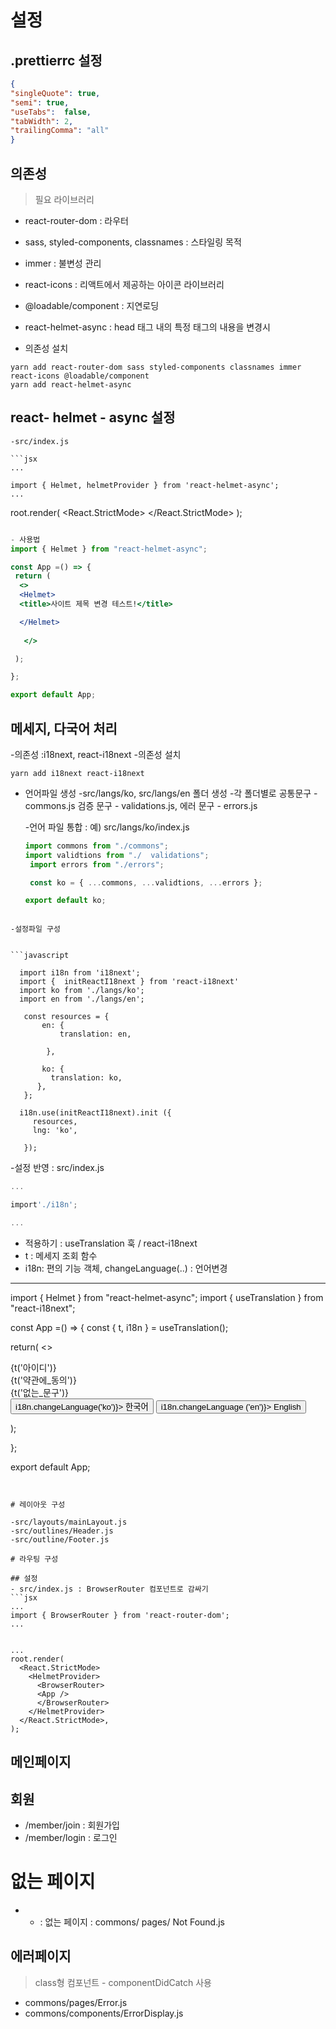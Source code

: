 # 설정

## .prettierrc 설정

```json 
{
"singleQuote": true,
"semi": true,
"useTabs":  false,
"tabWidth": 2,
"trailingComma": "all"
}
```

## 의존성  
> 필요 라이브러리 

  - react-router-dom  : 라우터 
  - sass, styled-components, classnames : 스타일링 목적 
  - immer : 불변성 관리 
  - react-icons : 리액트에서 제공하는 아이콘 라이브러리 
  - @loadable/component : 지연로딩 
  - react-helmet-async : head 태그 내의 특정 태그의 내용을 변경시 

  - 의존성 설치 

  ```
  yarn add react-router-dom sass styled-components classnames immer react-icons @loadable/component
  yarn add react-helmet-async  
  ```

  ## react- helmet - async 설정 
    -src/index.js

    ```jsx
    ...

    import { Helmet, helmetProvider } from 'react-helmet-async';
    ...

root.render(
  <React.StrictMode>
    <helmetProvider>
           <App />
    </helmetProvider>
  </React.StrictMode>
);
 
 ```jsx

 - 사용법
import { Helmet } from "react-helmet-async";

const App =() => {
  return (
   <>
   <Helmet>
   <title>사이트 제목 변경 테스트!</title>

   </Helmet>
   
    </>

  );

};

export default App;

```

## 메세지, 다국어 처리 

-의존성 :i18next, react-i18next
-의존성 설치 

```
yarn add i18next react-i18next
```

- 언어파일 생성
    -src/langs/ko, src/langs/en 폴더 생성
    -각 폴더별로 공통문구 - commons.js 검증 문구 - validations.js, 에러 문구 - errors.js

    -언어 파일 통합 : 예) src/langs/ko/index.js
    
    ```javascript
    import commons from "./commons";
    import validtions from "./  validations";
     import errors from "./errors";

     const ko = { ...commons, ...validtions, ...errors };

    export default ko;

```

-설정파일 구성


```javascript

  import i18n from 'i18next';
  import {  initReactI18next } from 'react-i18next'
  import ko from './langs/ko';
  import en from './langs/en';

   const resources = {
       en: {
           translation: en,

        },

       ko: {
         translation: ko,
      },
   };

  i18n.use(initReactI18next).init ({
     resources,
     lng: 'ko',
   
   });
 ```

  -설정 반영 : src/index.js

  ```javascript
  ...

import'./i18n';

...

```

- 적용하기 : useTranslation  훅 / react-i18next
 - t : 메세지 조회 함수 
 - i18n: 편의 기능 객체, changeLanguage(..) : 언어변경



------














  import { Helmet } from "react-helmet-async";
 import { useTranslation } from "react-i18next";

  const App =() => {
  const { t, i18n } = useTranslation();

  return(
   <>
   <Helmet>
   <title>사이트 제목 변경 테스트!</title>

   </Helmet>
    <div>{t('아이디')}</div>
    <div>{t('약관에_동의')}</div>
    <div>{t('없는_문구')}</div>
    <button type="button" onClick={()=> i18n.changeLanguage('ko')}> 
     한국어 </button>
    <button type="button" onClick={() => i18n.changeLanguage ('en')}>
      English
      </button>
    </>

  );

};

export default App;

```


# 레이아웃 구성

-src/layouts/mainLayout.js
-src/outlines/Header.js
-src/outline/Footer.js

# 라우팅 구성 

## 설정
- src/index.js : BrowserRouter 컴포넌트로 감싸기 
```jsx
...
import { BrowserRouter } from 'react-router-dom';
...


...
root.render(
  <React.StrictMode>
    <HelmetProvider>
      <BrowserRouter>
      <App />
      </BrowserRouter>
    </HelmetProvider>
  </React.StrictMode>,
);

```

## 메인페이지

## 회원

- /member/join : 회원가입
- /member/login : 로그인

# 없는 페이지

- - : 없는 페이지 : commons/ pages/ Not Found.js


## 에러페이지 
> class형 컴포넌트 - componentDidCatch 사용

- commons/pages/Error.js
- commons/components/ErrorDisplay.js
